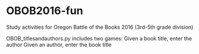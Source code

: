 # OBOB2016-fun
Study activities for Oregon Battle of the Books 2016 (3rd-5th grade division)


OBOB_titlesandauthors.py includes two games:
  Given a book title, enter the author
  Given an author, enter the book title
